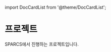 import DocCardList from '@theme/DocCardList';

# 프로젝트

SPARCS에서 진행하는 프로젝트입니다.

<DocCardList className="DocCardList--no-description" />
